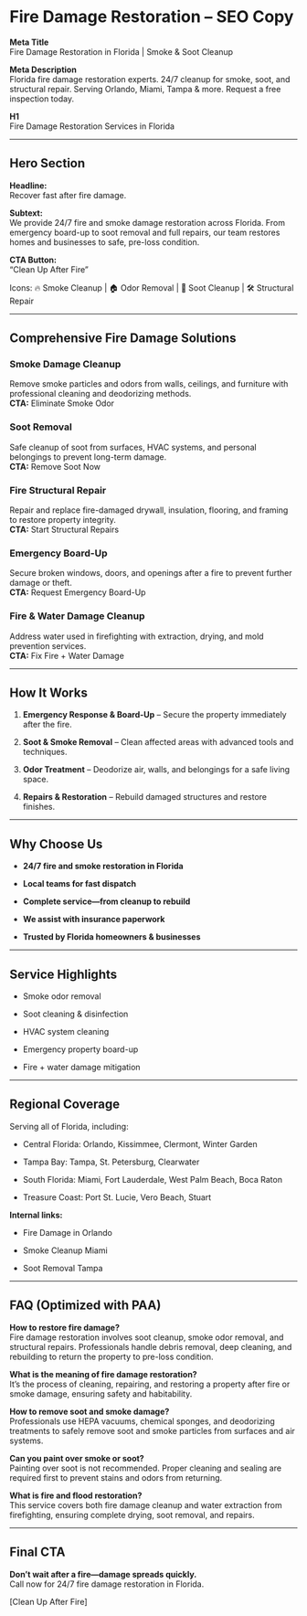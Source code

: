 # **Fire Damage Restoration – SEO Copy**

**Meta Title**  
 Fire Damage Restoration in Florida | Smoke & Soot Cleanup

**Meta Description**  
 Florida fire damage restoration experts. 24/7 cleanup for smoke, soot, and structural repair. Serving Orlando, Miami, Tampa & more. Request a free inspection today.

**H1**  
 Fire Damage Restoration Services in Florida

---

## **Hero Section**

**Headline:**  
 Recover fast after fire damage.

**Subtext:**  
 We provide 24/7 fire and smoke damage restoration across Florida. From emergency board-up to soot removal and full repairs, our team restores homes and businesses to safe, pre-loss condition.

**CTA Button:**  
 “Clean Up After Fire”

Icons: 🔥 Smoke Cleanup | 🏠 Odor Removal | 🧹 Soot Cleanup | 🛠️ Structural Repair

---

## **Comprehensive Fire Damage Solutions**

### **Smoke Damage Cleanup**

Remove smoke particles and odors from walls, ceilings, and furniture with professional cleaning and deodorizing methods.  
 **CTA:** Eliminate Smoke Odor

### **Soot Removal**

Safe cleanup of soot from surfaces, HVAC systems, and personal belongings to prevent long-term damage.  
 **CTA:** Remove Soot Now

### **Fire Structural Repair**

Repair and replace fire-damaged drywall, insulation, flooring, and framing to restore property integrity.  
 **CTA:** Start Structural Repairs

### **Emergency Board-Up**

Secure broken windows, doors, and openings after a fire to prevent further damage or theft.  
 **CTA:** Request Emergency Board-Up

### **Fire & Water Damage Cleanup**

Address water used in firefighting with extraction, drying, and mold prevention services.  
 **CTA:** Fix Fire \+ Water Damage

---

## **How It Works**

1. **Emergency Response & Board-Up** – Secure the property immediately after the fire.

2. **Soot & Smoke Removal** – Clean affected areas with advanced tools and techniques.

3. **Odor Treatment** – Deodorize air, walls, and belongings for a safe living space.

4. **Repairs & Restoration** – Rebuild damaged structures and restore finishes.

---

## **Why Choose Us**

* **24/7 fire and smoke restoration in Florida**

* **Local teams for fast dispatch**

* **Complete service—from cleanup to rebuild**

* **We assist with insurance paperwork**

* **Trusted by Florida homeowners & businesses**

---

## **Service Highlights**

* Smoke odor removal

* Soot cleaning & disinfection

* HVAC system cleaning

* Emergency property board-up

* Fire \+ water damage mitigation

---

## **Regional Coverage**

Serving all of Florida, including:

* Central Florida: Orlando, Kissimmee, Clermont, Winter Garden

* Tampa Bay: Tampa, St. Petersburg, Clearwater

* South Florida: Miami, Fort Lauderdale, West Palm Beach, Boca Raton

* Treasure Coast: Port St. Lucie, Vero Beach, Stuart

**Internal links:**

* Fire Damage in Orlando

* Smoke Cleanup Miami

* Soot Removal Tampa

---

## **FAQ (Optimized with PAA)**

**How to restore fire damage?**  
 Fire damage restoration involves soot cleanup, smoke odor removal, and structural repairs. Professionals handle debris removal, deep cleaning, and rebuilding to return the property to pre-loss condition.

**What is the meaning of fire damage restoration?**  
 It’s the process of cleaning, repairing, and restoring a property after fire or smoke damage, ensuring safety and habitability.

**How to remove soot and smoke damage?**  
 Professionals use HEPA vacuums, chemical sponges, and deodorizing treatments to safely remove soot and smoke particles from surfaces and air systems.

**Can you paint over smoke or soot?**  
 Painting over soot is not recommended. Proper cleaning and sealing are required first to prevent stains and odors from returning.

**What is fire and flood restoration?**  
 This service covers both fire damage cleanup and water extraction from firefighting, ensuring complete drying, soot removal, and repairs.

---

## **Final CTA**

**Don’t wait after a fire—damage spreads quickly.**  
 Call now for 24/7 fire damage restoration in Florida.

\[Clean Up After Fire\]

